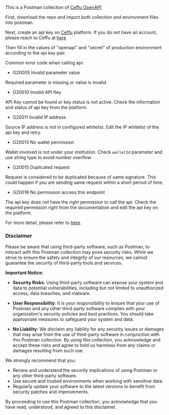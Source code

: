 This is a Postman collection of [Ceffu OpenAPI](https://apidoc.ceffu.io/apidoc/shared-c9ece2c6-3ab4-4667-bb7d-c527fb3dbf78/doc-338167)

First, download the repo and import both collection and environment files into postman.

Next, create an api key on [Ceffu](https://www.ceffu.com) platform. If you do not have an account, please reach to Ceffu at [here](https://www.ceffu.com/get-started)

Then fill in the values of "openapi" and "secret" of production environment according to the api key pair.

Common error code when calling api:

- G20005 Invalid parameter value

Required parameter is missing or value is invalid.

- G20010 Invalid API Key

API Key cannot be found or key status is not active. Check the information and status of api key from the platform.

- G20011 Invalid IP address

Source IP address is not in configured whitelist. Edit the IP whitelist of the api key and retry.

- G20013 No wallet permission

Wallet involved is not under your institution. Check `walletId` parameter and use string type to avoid number overflow

- G20015 Duplicated request

Request is considered to be duplicated because of same signature. This could happen if you are sending same request within a short period of time.

- G20016 No permission access this endpoint

The api key does not have the right permission to call the api. Check the required permission right from the documentation and edit the api key on the platform.

For more detail, please refer to [here](https://apidoc.ceffu.io/apidoc/shared-c9ece2c6-3ab4-4667-bb7d-c527fb3dbf78/doc-338174).

### Disclaimer

Please be aware that using third-party software, such as Postman, to interact with this Postman collection may pose security risks. While we strive to ensure the safety and integrity of our resources, we cannot guarantee the security of third-party tools and services.

**Important Notice:**

- **Security Risks**: Using third-party software can expose your system and data to potential vulnerabilities, including but not limited to unauthorized access, data breaches, and malware.

- **User Responsibility**: It is your responsibility to ensure that your use of Postman and any other third-party software complies with your organization's security policies and best practices. You should take appropriate measures to safeguard your system and data.

- **No Liability**: We disclaim any liability for any security issues or damages that may arise from the use of third-party software in conjunction with this Postman collection. By using this collection, you acknowledge and accept these risks and agree to hold us harmless from any claims or damages resulting from such use.

We strongly recommend that you:

- Review and understand the security implications of using Postman or any other third-party software.
- Use secure and trusted environments when working with sensitive data.
- Regularly update your software to the latest versions to benefit from security patches and improvements.

By proceeding to use this Postman collection, you acknowledge that you have read, understood, and agreed to this disclaimer.
